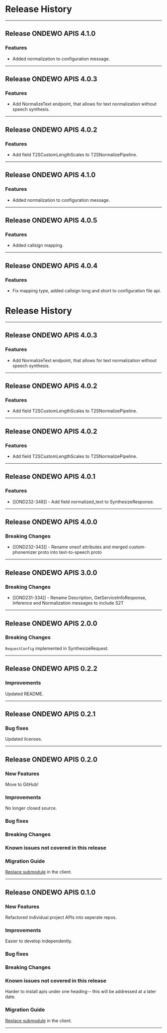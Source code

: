 # Release History

*****************
## Release ONDEWO APIS 4.1.0
### Features
* Added normalization to configuration message.

*****************
## Release ONDEWO APIS 4.0.3

### Features
* Add NormalizeText endpoint, that allows for text normalization without speech synthesis.

*****************
## Release ONDEWO APIS 4.0.2

### Features
* Add field T2SCustomLengthScales to T2SNormalizePipeline.

*****************
## Release ONDEWO APIS 4.1.0
### Features
* Added normalization to configuration message.

*****************
## Release ONDEWO APIS 4.0.5
### Features
* Added callsign mapping.

*****************
## Release ONDEWO APIS 4.0.4
### Features
* Fix mapping type, added callsign long and short to configuration file api.


# Release History
*****************
## Release ONDEWO APIS 4.0.3

### Features
* Add NormalizeText endpoint, that allows for text normalization without speech synthesis.

*****************
## Release ONDEWO APIS 4.0.2

### Features
* Add field T2SCustomLengthScales to T2SNormalizePipeline.

*****************
## Release ONDEWO APIS 4.0.2

### Features
* Add field T2SCustomLengthScales to T2SNormalizePipeline.

*****************
## Release ONDEWO APIS 4.0.1

### Features
* [[OND232-348]] -
Add field normalized_text to SynthesizeResponse.

*****************

## Release ONDEWO APIS 4.0.0

### Breaking Changes
* [[OND232-343]] -
Rename oneof attributes and merged custom-phonemizer proto into text-to-speech proto

*****************
## Release ONDEWO APIS 3.0.0

### Breaking Changes
* [[OND231-334]] -
Rename Description, GetServiceInfoResponse, Inference and Normalization messages to include S2T

*****************

## Release ONDEWO APIS 2.0.0

### Breaking Changes
`RequestConfig` implemented in SynthesizeRequest.

*****************

## Release ONDEWO APIS 0.2.2

### Improvements
Updated README.

*****************
## Release ONDEWO APIS 0.2.1

### Bug fixes
Updated licenses.

*****************
## Release ONDEWO APIS 0.2.0

### New Features

Move to GitHub!

### Improvements

No longer closed source.

### Bug fixes

### Breaking Changes

### Known issues not covered in this release

### Migration Guide

[Replace submodule](https://stackoverflow.com/a/1260982/7756727) in the client.

*****************

## Release ONDEWO APIS 0.1.0

### New Features

Refactored individual project APIs into seperate repos.

### Improvements

Easier to develop independently.

### Bug fixes

### Breaking Changes

### Known issues not covered in this release

Harder to install apis under one heading-- this will be addressed at a later date.

### Migration Guide

[Replace submodule](https://stackoverflow.com/a/1260982/7756727) in the client.

*****************
